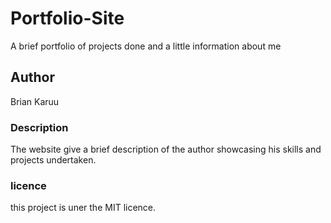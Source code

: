 # Portfolio-Site
A brief portfolio of projects done and a little information about me

## Author  
Brian Karuu

### Description
The website give a brief description of the author showcasing his skills and projects undertaken.

### licence 
this project is uner the MIT licence.
